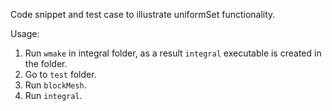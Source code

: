Code snippet and test case to illustrate uniformSet functionality.

Usage:

1. Run `wmake` in integral folder, as a result `integral` executable is created
   in the folder.
2. Go to `test` folder.
3. Run `blockMesh`.
4. Run `integral`.
